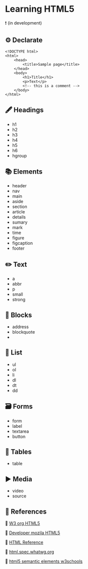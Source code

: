 # Learning HTML5
❗️ (in development)

## ⚙️ Declarate
```
<!DOCTYPE html>
<html>
    <head>
        <title>Sample page</title>
    </head>
    <body>
        <h1>Title</h1>
        <p>Text</p>
        <!-- this is a comment -->
    </body>
</html>
```

## 🖋 Headings
* h1
* h2
* h3
* h4
* h5
* h6
* hgroup

## 📚 Elements
* header
* nav
* main
* aside
* section
* article
* details
* sumary
* mark
* time
* figure
* figcaption
* footer

## ✏️ Text
* a
* abbr
* p
* small
* strong

## 🔵 Blocks
* address
* blockquote
*

## 📝 List
* ul
* ol
* li
* dl
* dt
* dd

## 🗃 Forms
* form
* label
* textarea
* button

## 📜 Tables
* table

## ▶️ Media
* video
* source

## 📌 References
📎 [W3 org HTML5](https://www.w3.org/TR/html5/)

📎 [Developer mozila HTML5](https://developer.mozilla.org/es/docs/HTML/HTML5)

📎 [HTML Reference](http://htmlreference.io/)

📎 [html.spec.whatwg.org](https://html.spec.whatwg.org/multipage/dom.html)

📎 [html5 semantic elements w3schools](https://www.w3schools.com/html/html5_semantic_elements.asp)
